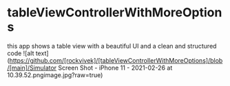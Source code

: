 # tableViewControllerWithMoreOptions
this app shows a table view with a beautiful UI and a clean and structured code 
![alt text](https://github.com/[rockvivek]/[tableViewControllerWithMoreOptions]/blob/[main]/Simulator Screen Shot - iPhone 11 - 2021-02-26 at 10.39.52.pngimage.jpg?raw=true)
